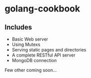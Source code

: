 # golang-cookbook

## Includes
* Basic Web server
* Using Mutexs
* Serving static pages and directories
* A complete RESTful API server
* MongoDB connection

Few other coming soon...
